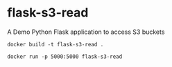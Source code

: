 # flask-s3-read
A Demo Python Flask application to access S3 buckets

```shell
docker build -t flask-s3-read .
```

```shell
docker run -p 5000:5000 flask-s3-read
```